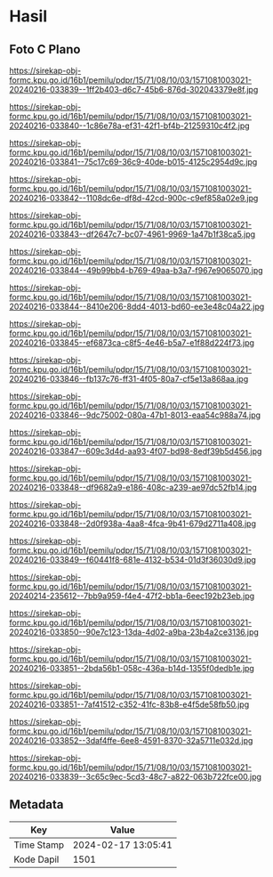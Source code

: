 # Hasil

## Foto C Plano

https://sirekap-obj-formc.kpu.go.id/16b1/pemilu/pdpr/15/71/08/10/03/1571081003021-20240216-033839--1ff2b403-d6c7-45b6-876d-302043379e8f.jpg

https://sirekap-obj-formc.kpu.go.id/16b1/pemilu/pdpr/15/71/08/10/03/1571081003021-20240216-033840--1c86e78a-ef31-42f1-bf4b-21259310c4f2.jpg

https://sirekap-obj-formc.kpu.go.id/16b1/pemilu/pdpr/15/71/08/10/03/1571081003021-20240216-033841--75c17c69-36c9-40de-b015-4125c2954d9c.jpg

https://sirekap-obj-formc.kpu.go.id/16b1/pemilu/pdpr/15/71/08/10/03/1571081003021-20240216-033842--1108dc6e-df8d-42cd-900c-c9ef858a02e9.jpg

https://sirekap-obj-formc.kpu.go.id/16b1/pemilu/pdpr/15/71/08/10/03/1571081003021-20240216-033843--df2647c7-bc07-4961-9969-1a47b1f38ca5.jpg

https://sirekap-obj-formc.kpu.go.id/16b1/pemilu/pdpr/15/71/08/10/03/1571081003021-20240216-033844--49b99bb4-b769-49aa-b3a7-f967e9065070.jpg

https://sirekap-obj-formc.kpu.go.id/16b1/pemilu/pdpr/15/71/08/10/03/1571081003021-20240216-033844--8410e206-8dd4-4013-bd60-ee3e48c04a22.jpg

https://sirekap-obj-formc.kpu.go.id/16b1/pemilu/pdpr/15/71/08/10/03/1571081003021-20240216-033845--ef6873ca-c8f5-4e46-b5a7-e1f88d224f73.jpg

https://sirekap-obj-formc.kpu.go.id/16b1/pemilu/pdpr/15/71/08/10/03/1571081003021-20240216-033846--fb137c76-ff31-4f05-80a7-cf5e13a868aa.jpg

https://sirekap-obj-formc.kpu.go.id/16b1/pemilu/pdpr/15/71/08/10/03/1571081003021-20240216-033846--9dc75002-080a-47b1-8013-eaa54c988a74.jpg

https://sirekap-obj-formc.kpu.go.id/16b1/pemilu/pdpr/15/71/08/10/03/1571081003021-20240216-033847--609c3d4d-aa93-4f07-bd98-8edf39b5d456.jpg

https://sirekap-obj-formc.kpu.go.id/16b1/pemilu/pdpr/15/71/08/10/03/1571081003021-20240216-033848--df9682a9-e186-408c-a239-ae97dc52fb14.jpg

https://sirekap-obj-formc.kpu.go.id/16b1/pemilu/pdpr/15/71/08/10/03/1571081003021-20240216-033848--2d0f938a-4aa8-4fca-9b41-679d2711a408.jpg

https://sirekap-obj-formc.kpu.go.id/16b1/pemilu/pdpr/15/71/08/10/03/1571081003021-20240216-033849--f60441f8-681e-4132-b534-01d3f36030d9.jpg

https://sirekap-obj-formc.kpu.go.id/16b1/pemilu/pdpr/15/71/08/10/03/1571081003021-20240214-235612--7bb9a959-f4e4-47f2-bb1a-6eec192b23eb.jpg

https://sirekap-obj-formc.kpu.go.id/16b1/pemilu/pdpr/15/71/08/10/03/1571081003021-20240216-033850--90e7c123-13da-4d02-a9ba-23b4a2ce3136.jpg

https://sirekap-obj-formc.kpu.go.id/16b1/pemilu/pdpr/15/71/08/10/03/1571081003021-20240216-033851--2bda56b1-058c-436a-b14d-1355f0dedb1e.jpg

https://sirekap-obj-formc.kpu.go.id/16b1/pemilu/pdpr/15/71/08/10/03/1571081003021-20240216-033851--7af41512-c352-41fc-83b8-e4f5de58fb50.jpg

https://sirekap-obj-formc.kpu.go.id/16b1/pemilu/pdpr/15/71/08/10/03/1571081003021-20240216-033852--3daf4ffe-6ee8-4591-8370-32a5711e032d.jpg

https://sirekap-obj-formc.kpu.go.id/16b1/pemilu/pdpr/15/71/08/10/03/1571081003021-20240216-033839--3c65c9ec-5cd3-48c7-a822-063b722fce00.jpg


## Metadata

| Key        | Value               |
| ---------- | ------------------- |
| Time Stamp | 2024-02-17 13:05:41 |
| Kode Dapil | 1501                |



